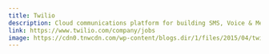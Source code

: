 ```yaml
---
title: Twilio
description: Cloud communications platform for building SMS, Voice & Messaging applications on an API built for global scale
link: https://www.twilio.com/company/jobs
image: https://cdn0.tnwcdn.com/wp-content/blogs.dir/1/files/2015/04/twilio-730x365.jpg
---
```

